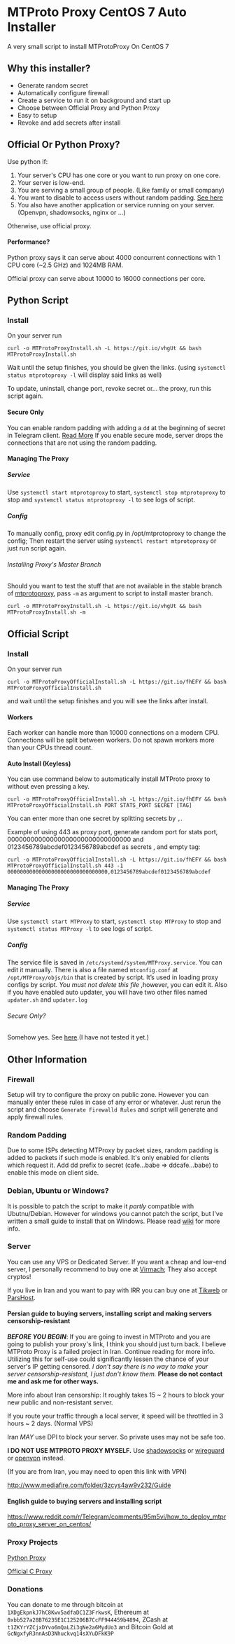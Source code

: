 # MTProto Proxy CentOS 7 Auto Installer
A very small script to install MTProtoProxy On CentOS 7
## Why this installer?
* Generate random secret
* Automatically configure firewall
* Create a service to run it on background and start up
* Choose between Official Proxy and Python Proxy
* Easy to setup
* Revoke and add secrets after install
## Official Or Python Proxy?
Use python if:
1. Your server's CPU has one core or you want to run proxy on one core.
2. Your server is low-end.
3. You are serving a small group of people. (Like family or small company)
4. You want to disable to access users without random padding. [See here](#secure-only)
5. You also have another application or service running on your server. (Openvpn, shadowsocks, nginx or ...)

Otherwise, use official proxy.
#### Performance?
Python proxy says it can serve about 4000 concurrent connections with 1 CPU core (~2.5 GHz) and 1024MB RAM.

Official proxy can serve about 10000 to 16000 connections per core.
## Python Script
### Install
On your server run
```
curl -o MTProtoProxyInstall.sh -L https://git.io/vhgUt && bash MTProtoProxyInstall.sh
```
Wait until the setup finishes, you should be given the links. (using `systemctl status mtprotoproxy -l` will display said links as well)

To update, uninstall, change port, revoke secret or... the proxy, run this script again.
#### Secure Only
You can enable random padding with adding a `dd` at the beginning of secret in Telegram client. [Read More](#random-padding) If you enable secure mode, server drops the connections that are not using the random padding.
#### Managing The Proxy
##### Service
Use `systemctl start mtprotoproxy` to start, `systemctl stop mtprotoproxy` to stop and `systemctl status mtprotoproxy -l` to see logs of script.
##### Config
To manually config, proxy edit config.py in /opt/mtprotoproxy to change the config; Then restart the server using `systemctl restart mtprotoproxy` or just run script again.
###### Installing Proxy's Master Branch
Should you want to test the stuff that are not available in the stable branch of [mtprotoproxy](https://github.com/alexbers/mtprotoproxy), pass `-m` as argument to script to install master branch.
```
curl -o MTProtoProxyInstall.sh -L https://git.io/vhgUt && bash MTProtoProxyInstall.sh -m
```
## Official Script
### Install
On your server run
```
curl -o MTProtoProxyOfficialInstall.sh -L https://git.io/fhEFY && bash MTProtoProxyOfficialInstall.sh
```
and wait until the setup finishes and you will see the links after install.
#### Workers
Each worker can handle more than 10000 connections on a modern CPU. Connections will be split between workers. Do not spawn workers more than your CPUs thread count.
#### Auto Install (Keyless)
You can use command below to automatically install MTProto proxy to without even pressing a key.
```
curl -o MTProtoProxyOfficialInstall.sh -L https://git.io/fhEFY && bash MTProtoProxyOfficialInstall.sh PORT STATS_PORT SECRET [TAG]
```
You can enter more than one secret by splitting secrets by `,`.

Example of using 443 as proxy port, generate random port for stats port, 00000000000000000000000000000000 and 0123456789abcdef0123456789abcdef as secrets , and empty tag:
```
curl -o MTProtoProxyOfficialInstall.sh -L https://git.io/fhEFY && bash MTProtoProxyOfficialInstall.sh 443 -1 00000000000000000000000000000000,0123456789abcdef0123456789abcdef
```
#### Managing The Proxy
##### Service
Use `systemctl start MTProxy` to start, `systemctl stop MTProxy` to stop and `systemctl status MTProxy -l` to see logs of script.
##### Config
The service file is saved in `/etc/systemd/system/MTProxy.service`. You can edit it manually. There is also a file named `mtconfig.conf` at `/opt/MTProxy/objs/bin` that is created by script. It’s used in loading proxy configs by script. *You must not delete this file* ,however, you can edit it. Also if you have enabled auto updater, you will have two other files named `updater.sh` and `updater.log`
###### Secure Only?
Somehow yes. See [here](https://github.com/TelegramMessenger/MTProxy/pull/248).(I have not tested it yet.)
## Other Information
### Firewall
Setup will try to configure the proxy on public zone. However you can manually enter these rules in case of any error or whatever. Just rerun the script and choose `Generate Firewalld Rules` and script will generate and apply firewall rules.
### Random Padding
Due to some ISPs detecting MTProxy by packet sizes, random padding is added to packets if such mode is enabled.
It's only enabled for clients which request it.
Add dd prefix to secret (cafe...babe => ddcafe...babe) to enable this mode on client side.
### Debian, Ubuntu or Windows?
It is possible to patch the script to make it *partly* compatible with Ubutnu/Debian. However for windows you cannot patch the script, but I've written a small guide to install that on Windows. Please read [wiki](https://github.com/HirbodBehnam/MTProtoProxyCentOSInstall/wiki) for more info. 
### Server
You can use any VPS or Dedicated Server. If you want a cheap and low-end server, I personally recommend to buy one at [Virmach](https://virmach.com/); They also accept cryptos!

If you live in Iran and you want to pay with IRR you can buy one at [Tikweb](https://tikweb.ir/) or [ParsHost](https://pars.host/).
#### Persian guide to buying servers, installing script and making servers censorship-resistant
***BEFORE YOU BEGIN***: If you are going to invest in MTProto and you are going to publish your proxy's link, I think you should just turn back. I believe MTProto Proxy is a failed project in Iran. Continue reading for more info. Utilizing this for self-use could significantly lessen the chance of your server's IP getting censored. *I don't say there is no way to make your server censorship-resistant, I just don't know them.* **Please do not contact me and ask me for other ways.**

More info about Iran censorship: It roughly takes 15 ~ 2 hours to block your new public and non-resistant server.

If you route your traffic through a local server, it speed will be throttled in 3 hours ~ 2 days. (Normal VPS)

Iran _MAY_ use DPI to block your server. So private uses may not be safe too.

__I DO NOT USE MTPROTO PROXY MYSELF.__ Use [shadowsocks](https://github.com/teddysun/shadowsocks_install/tree/master) or [wireguard](https://github.com/l-n-s/wireguard-install) or [openvpn](https://github.com/angristan/openvpn-install) instead.

(If you are from Iran, you may need to open this link with VPN)

http://www.mediafire.com/folder/3zcys4aw9v232/Guide
#### English guide to buying servers and installing script
https://www.reddit.com/r/Telegram/comments/95m5vi/how_to_deploy_mtproto_proxy_server_on_centos/
### Proxy Projects
[Python Proxy](https://github.com/alexbers/mtprotoproxy)

[Official C Proxy](https://github.com/TelegramMessenger/MTProxy)
### Donations
You can donate to me through bitcoin at `1XDgEkpnkJ7hC8Kwv5adfaDC1Z3FrkwsK`, Ethereum at `0xbb527a28B76235E1C125206B7CcFF944459b4894`, ZCash 
at `t1ZKYrYZCjxDYvo6mQaLZi3gNe2a6MydUo3` and Bitcoin Gold at `GcNgxfyR3nnAsD3Nhuckvq14sXYuDFkK9P`
